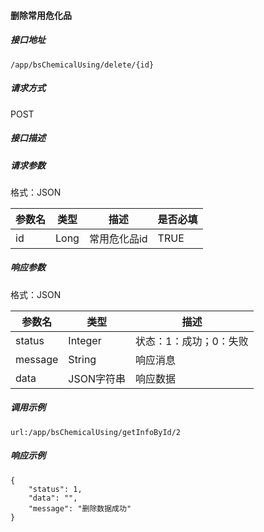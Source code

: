 #### 删除常用危化品

##### 接口地址

```
/app/bsChemicalUsing/delete/{id}
```

##### 请求方式

POST

##### 接口描述

##### 请求参数

格式：JSON

| 参数名 | 类型 | 描述 | 是否必填 |
| --- | --- | --- | --- |
| id| Long | 常用危化品id | TRUE|


##### 响应参数

格式：JSON

| 参数名 | 类型 | 描述 |
| --- | --- | --- |
| status| Integer | 状态：1：成功；0：失败 |
| message| String | 响应消息 |
| data| JSON字符串| 响应数据 |

##### 调用示例

```
url:/app/bsChemicalUsing/getInfoById/2
```



##### 响应示例

```
{
    "status": 1,
    "data": "",
    "message": "删除数据成功"
}
```

